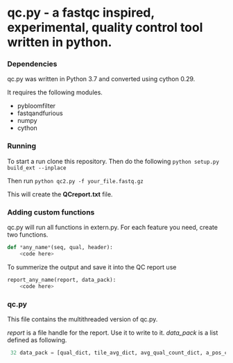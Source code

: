 # qc.py - a fastqc inspired, **experimental**, quality control tool written in python. 

### Dependencies
qc.py was written in Python 3.7 and converted using cython 0.29. 

It requires the following modules. 
* pybloomfilter
* fastqandfurious
* numpy
* cython


### Running
To start a run clone this repository.
Then do the following 
`python setup.py build_ext --inplace`

Then run 
`python qc2.py -f your_file.fastq.gz`

This will create the **QCreport.txt** file. 

### Adding custom functions

qc.py will run all functions in extern.py. For each feature you need, create two functions. 

~~~python
def *any_name*(seq, qual, header):
	<code here>

~~~

To summerize the output and save it into the QC report use

~~~python
report_any_name(report, data_pack):
	<code here>

~~~

### qc.py
This file contains the multithreaded version of qc.py.

*report* is a file handle for the report. Use it to write to it. 
*data_pack* is a list defined as following.

~~~python
 32 data_pack = [qual_dict, tile_avg_dict, avg_qual_count_dict, a_pos_count, t_pos_count, g_pos_count, c_pos_count, length_dict, dedup_dict]



~~~




